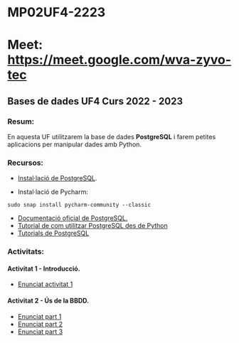 # MP02UF4-2223

# Meet: https://meet.google.com/wva-zyvo-tec

## Bases de dades UF4 Curs 2022 - 2023

### Resum:

En aquesta UF utilitzarem la base de dades **PostgreSQL** i farem petites aplicacions per manipular dades amb Python.

### Recursos:

- [Instal·lació de PostgreSQL](https://dungeonofbits.com/category/postgresql.html).

- Instal·lació de Pycharm: 

```
sudo snap install pycharm-community --classic
```
- [Documentació oficial de PostgreSQL.](https://www.postgresql.org/docs/current/index.html)
- [Tutorial de com utilitzar PostgreSQL des de Python](https://dungeonofbits.com/conectar-con-una-base-de-datos-postgresql-desde-python.html)
- [Tutorials de PostgreSQL](https://www.postgresqltutorial.com/)

### Activitats:

#### Activitat 1 - Introducció.

- [Enunciat activitat 1](activitat1.md)

#### Activitat 2 - Ús de la BBDD.

- [Enunciat part 1](activitat2.md)
- [Enunciat part 2](activitat3.md)
- [Enunciat part 3](activitat4.md)


